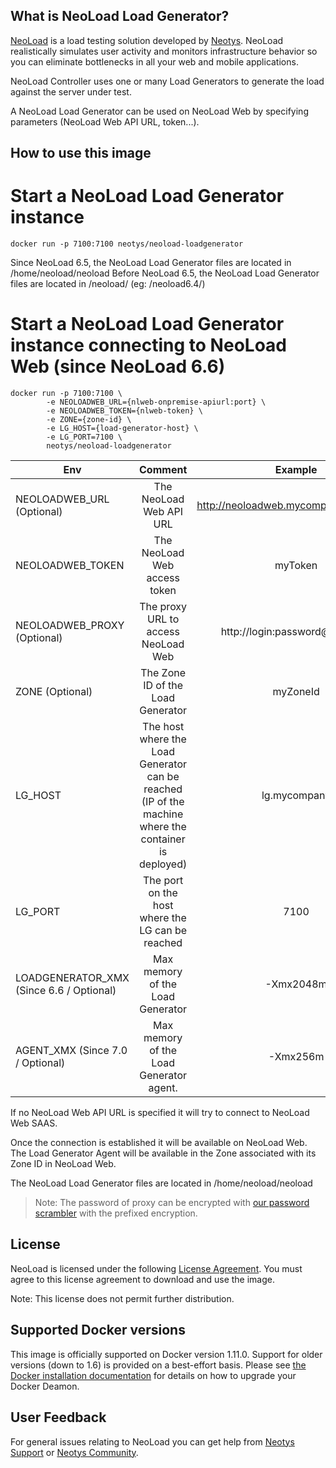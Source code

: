 What is NeoLoad Load Generator?
--------------------------
[NeoLoad](http://www.neotys.com/neoload/overview) is a load testing solution developed by [Neotys](http://www.neotys.com). NeoLoad realistically simulates user activity and monitors infrastructure behavior so you can eliminate bottlenecks in all your web and mobile applications.

NeoLoad Controller uses one or many Load Generators to generate the load against the server under test.

A NeoLoad Load Generator can be used on NeoLoad Web by specifying parameters (NeoLoad Web API URL, token...).

How to use this image
--------------------------
Start a NeoLoad Load Generator instance
=================

    docker run -p 7100:7100 neotys/neoload-loadgenerator

Since NeoLoad 6.5, the NeoLoad Load Generator files are located in /home/neoload/neoload
Before NeoLoad 6.5, the NeoLoad Load Generator files are located in /neoload<VERSION>/ (eg: /neoload6.4/)

Start a NeoLoad Load Generator instance connecting to NeoLoad Web (since NeoLoad 6.6)
=================

    docker run -p 7100:7100 \
            -e NEOLOADWEB_URL={nlweb-onpremise-apiurl:port} \
            -e NEOLOADWEB_TOKEN={nlweb-token} \
            -e ZONE={zone-id} \
            -e LG_HOST={load-generator-host} \
            -e LG_PORT=7100 \
            neotys/neoload-loadgenerator


| Env | Comment | Example |
| ------------------------ | :---------------------------------------------: | :----------------: |
| NEOLOADWEB_URL (Optional) | The NeoLoad Web API URL | http://neoloadweb.mycompany.com:1081 |
| NEOLOADWEB_TOKEN | The NeoLoad Web access token | myToken |
| NEOLOADWEB_PROXY (Optional) | The proxy URL to access NeoLoad Web | http://login:password@myproxy |
| ZONE (Optional) | The Zone ID of the Load Generator | myZoneId |
| LG_HOST | The host where the Load Generator can be reached (IP of the machine where the container is deployed) | lg.mycompany |
| LG_PORT | The port on the host where the LG can be reached | 7100 |
| LOADGENERATOR_XMX (Since 6.6 / Optional) | Max memory of the Load Generator | -Xmx2048m |
| AGENT_XMX (Since 7.0 / Optional) | Max memory of the Load Generator agent. | -Xmx256m |

If no NeoLoad Web API URL is specified it will try to connect to NeoLoad Web SAAS.


Once the connection is established it will be available on NeoLoad Web.
The Load Generator Agent will be available in the Zone associated with its Zone ID in NeoLoad Web.

The NeoLoad Load Generator files are located in /home/neoload/neoload

> Note: The password of proxy can be encrypted with [our password scrambler](https://www.neotys.com/documents/doc/neoload/latest/#6418.htm) with the prefixed encryption.


License
---------
NeoLoad is licensed under the following [License Agreement](http://www.neotys.com/documents/legal/eula/neoload/eula_en.html). You must agree to this license agreement to download and use the image.

Note: This license does not permit further distribution.

Supported Docker versions
--------------------------------
This image is officially supported on Docker version 1.11.0.
Support for older versions (down to 1.6) is provided on a best-effort basis.
Please see [the Docker installation documentation](https://docs.docker.com/installation/) for details on how to upgrade your Docker Deamon.

User Feedback
------------------
For general issues relating to NeoLoad you can get help from [Neotys Support](https://www.neotys.com/community/?from=%2Faccountarea%2Fcasecreate.php) or [Neotys Community](http://answers.neotys.com/).
